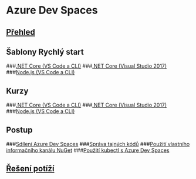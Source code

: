 # Azure Dev Spaces
## [Přehled](azure-dev-spaces.md)

## Šablony Rychlý start
###[.NET Core (VS Code a CLI)](quickstart-netcore.md)
###[.NET Core (Visual Studio 2017)](quickstart-netcore-visualstudio.md)
###[Node.js (VS Code a CLI)](quickstart-nodejs.md)

## Kurzy
###[.NET Core (VS Code a CLI)](get-started-netcore.md)
###[.NET Core (Visual Studio 2017)](get-started-netcore-visualstudio.md)
###[Node.js (VS Code a CLI)](get-started-nodejs.md)

## Postup
###[Sdílení Azure Dev Spaces](how-to/share-dev-spaces.md)
###[Správa tajných kódů](how-to/manage-secrets.md)
###[Použití vlastního informačního kanálu NuGet](how-to/use-custom-nuget-feed.md)
###[Použití kubectl s Azure Dev Spaces](how-to/use-kubectl-with-azure-dev-spaces.md)

## [Řešení potíží](troubleshooting.md)



